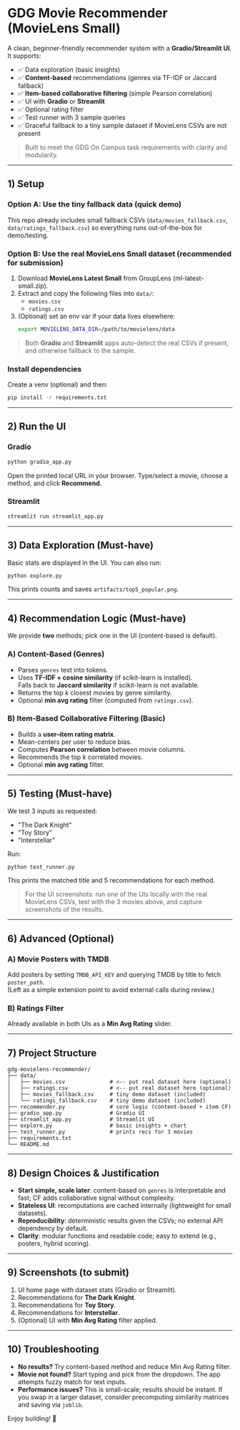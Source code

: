 # GDG Movie Recommender (MovieLens Small)

A clean, beginner-friendly recommender system with a **Gradio/Streamlit UI**.  
It supports:
- ✅ Data exploration (basic insights)
- ✅ **Content-based** recommendations (genres via TF-IDF or Jaccard fallback)
- ✅ **Item-based collaborative filtering** (simple Pearson correlation)
- ✅ UI with **Gradio** or **Streamlit**
- ✅ Optional rating filter
- ✅ Test runner with 3 sample queries
- ✅ Graceful fallback to a tiny sample dataset if MovieLens CSVs are not present

> Built to meet the GDG On Campus task requirements with clarity and modularity.

---

## 1) Setup

### Option A: Use the tiny fallback data (quick demo)
This repo already includes small fallback CSVs (`data/movies_fallback.csv`, `data/ratings_fallback.csv`) so everything runs out-of-the-box for demo/testing.

### Option B: Use the real MovieLens Small dataset (recommended for submission)
1. Download **MovieLens Latest Small** from GroupLens (ml-latest-small.zip).
2. Extract and copy the following files into `data/`:
   - `movies.csv`
   - `ratings.csv`
3. (Optional) set an env var if your data lives elsewhere:
   ```bash
   export MOVIELENS_DATA_DIR=/path/to/movielens/data
   ```

> Both **Gradio** and **Streamlit** apps auto-detect the real CSVs if present, and otherwise fallback to the sample.

### Install dependencies
Create a venv (optional) and then:
```bash
pip install -r requirements.txt
```

---

## 2) Run the UI

### Gradio
```bash
python gradio_app.py
```
Open the printed local URL in your browser. Type/select a movie, choose a method, and click **Recommend**.

### Streamlit
```bash
streamlit run streamlit_app.py
```

---

## 3) Data Exploration (Must-have)
Basic stats are displayed in the UI. You can also run:
```bash
python explore.py
```
This prints counts and saves `artifacts/top5_popular.png`.

---

## 4) Recommendation Logic (Must-have)

We provide **two** methods; pick one in the UI (content-based is default).

### A) Content-Based (Genres)
- Parses `genres` text into tokens.
- Uses **TF-IDF + cosine similarity** (if scikit-learn is installed).  
  Falls back to **Jaccard similarity** if scikit-learn is not available.
- Returns the top *k* closest movies by genre similarity.
- Optional **min avg rating** filter (computed from `ratings.csv`).

### B) Item-Based Collaborative Filtering (Basic)
- Builds a **user–item rating matrix**.
- Mean-centers per user to reduce bias.
- Computes **Pearson correlation** between movie columns.
- Recommends the top *k* correlated movies.
- Optional **min avg rating** filter.

---

## 5) Testing (Must-have)

We test 3 inputs as requested:
- "The Dark Knight"
- "Toy Story"
- "Interstellar"

Run:
```bash
python test_runner.py
```
This prints the matched title and 5 recommendations for each method.

> For the UI screenshots: run one of the UIs locally with the real MovieLens CSVs, test with the 3 movies above, and capture screenshots of the results.

---

## 6) Advanced (Optional)

### A) Movie Posters with TMDB
Add posters by setting `TMDB_API_KEY` and querying TMDB by title to fetch `poster_path`.  
(Left as a simple extension point to avoid external calls during review.)

### B) Ratings Filter
Already available in both UIs as a **Min Avg Rating** slider.

---

## 7) Project Structure

```
gdg-movielens-recommender/
├── data/
│   ├── movies.csv              # <-- put real dataset here (optional)
│   ├── ratings.csv             # <-- put real dataset here (optional)
│   ├── movies_fallback.csv     # tiny demo dataset (included)
│   └── ratings_fallback.csv    # tiny demo dataset (included)
├── recommender.py              # core logic (content-based + item CF)
├── gradio_app.py               # Gradio UI
├── streamlit_app.py            # Streamlit UI
├── explore.py                  # basic insights + chart
├── test_runner.py              # prints recs for 3 movies
├── requirements.txt
└── README.md
```

---

## 8) Design Choices & Justification

- **Start simple, scale later**: content-based on `genres` is interpretable and fast; CF adds collaborative signal without complexity.
- **Stateless UI**: recomputations are cached internally (lightweight for small datasets).
- **Reproducibility**: deterministic results given the CSVs; no external API dependency by default.
- **Clarity**: modular functions and readable code; easy to extend (e.g., posters, hybrid scoring).

---

## 9) Screenshots (to submit)

1. UI home page with dataset stats (Gradio or Streamlit).
2. Recommendations for **The Dark Knight**.
3. Recommendations for **Toy Story**.
4. Recommendations for **Interstellar**.
5. (Optional) UI with **Min Avg Rating** filter applied.

---

## 10) Troubleshooting

- **No results?** Try content-based method and reduce Min Avg Rating filter.
- **Movie not found?** Start typing and pick from the dropdown. The app attempts fuzzy match for text inputs.
- **Performance issues?** This is small-scale; results should be instant. If you swap in a larger dataset, consider precomputing similarity matrices and saving via `joblib`.

Enjoy building! 🚀
